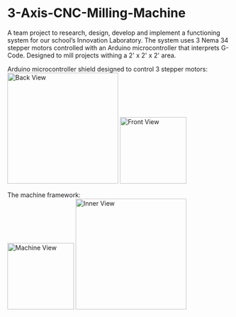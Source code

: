 # 3-Axis-CNC-Milling-Machine
A team project to research, design, develop and implement a functioning system for our school’s Innovation Laboratory. The system uses 3 Nema 34 stepper motors controlled with an Arduino microcontroller that interprets G-Code. Designed to mill projects withing a 2' x 2' x 2' area.

Arduino microcontroller shield designed to control 3 stepper motors:\
<img src="https://raw.githubusercontent.com/najclark/3-Axis-CNC-Milling-Machine/master/Images/IMAG0043_1.jpg" alt="Back View" width="250">
<img src="https://raw.githubusercontent.com/najclark/3-Axis-CNC-Milling-Machine/master/Images/IMAG0045.jpg" alt="Front View" width="150">

The machine framework:\
<img src="https://raw.githubusercontent.com/najclark/3-Axis-CNC-Milling-Machine/master/Images/front-machine.jpg" alt="Machine View" width="150">
<img src="https://raw.githubusercontent.com/najclark/3-Axis-CNC-Milling-Machine/master/Images/inner-machine.jpg" alt="Inner View" width="250">
